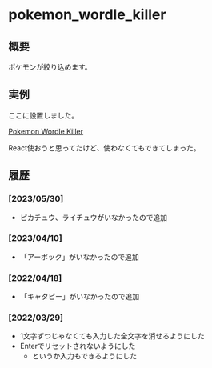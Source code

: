 # pokemon_wordle_killer

## 概要

ポケモンが絞り込めます。

## 実例

ここに設置しました。

[Pokemon Wordle Killer](https://sakots.red/pwk/)

React使おうと思ってたけど、使わなくてもできてしまった。

## 履歴

### [2023/05/30]

- ピカチュウ、ライチュウがいなかったので追加

### [2023/04/10]

- 「アーボック」がいなかったので追加

### [2022/04/18]

- 「キャタピー」がいなかったので追加

### [2022/03/29]

- 1文字ずつじゃなくても入力した全文字を消せるようにした
- Enterでリセットされないようにした
  - というか入力もできるようにした
